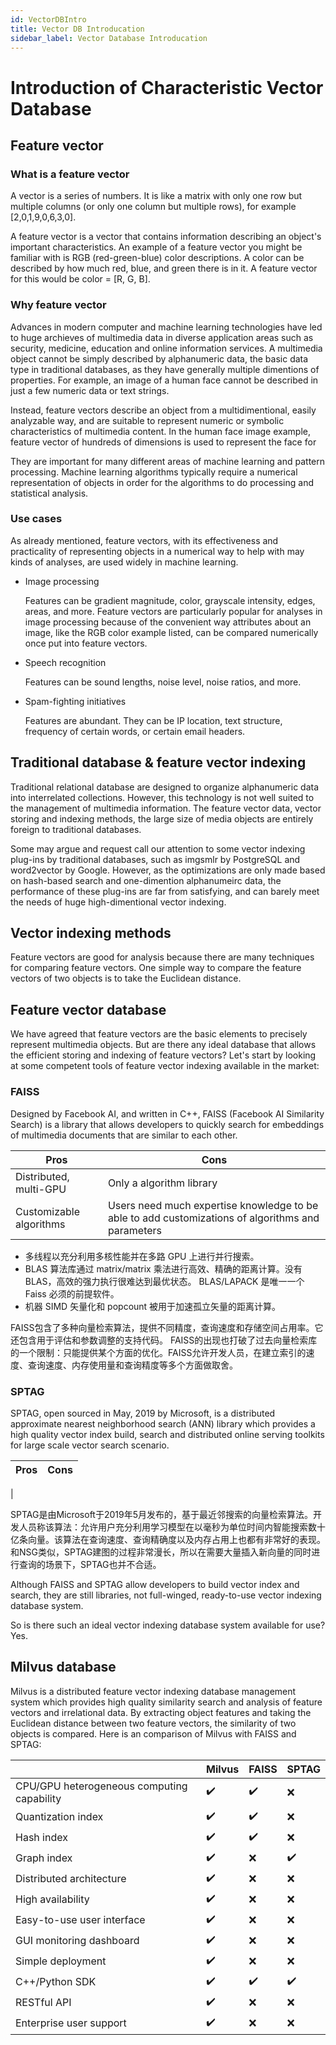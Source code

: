 ```yaml
---
id: VectorDBIntro
title: Vector DB Introducation
sidebar_label: Vector Database Introducation
---
```


# Introduction of Characteristic Vector Database

## Feature vector

### What is a feature vector
A vector is a series of numbers. It is like a matrix with only one row but multiple columns (or only one column but multiple rows), for example [2,0,1,9,0,6,3,0].

A feature vector is a vector that contains information describing an object's important characteristics. An example of a feature vector you might be familiar with is RGB (red-green-blue) color descriptions. A color can be described by how much red, blue, and green there is in it. A feature vector for this would be color = [R, G, B].

### Why feature vector
Advances in modern computer and machine learning technologies have led to huge archieves of multimedia data in diverse application areas such as security, medicine, education and online information services. A multimedia object cannot be simply described by alphanumeric data, the basic data type in traditional databases, as they have generally multiple dimentions of properties. For example, an image of a human face cannot be described in just a few numeric data or text strings. 

Instead, feature vectors describe an object from a multidimentional, easily analyzable way, and are suitable to represent numeric or symbolic characteristics of multimedia content. In the human face image example, feature vector of hundreds of dimensions is used to represent the face for 

They are important for many different areas of machine learning and pattern processing. Machine learning algorithms typically require a numerical representation of objects in order for the algorithms to do processing and statistical analysis.

### Use cases
As already mentioned, feature vectors, with its effectiveness and practicality of representing objects in a numerical way to help with may kinds of analyses, are used widely in machine learning. 

- Image processing

  Features can be gradient magnitude, color, grayscale intensity, edges, areas, and more. Feature vectors are particularly popular for analyses in image processing because of the convenient way attributes about an image, like the RGB color example listed, can be compared numerically once put into feature vectors.

- Speech recognition

  Features can be sound lengths, noise level, noise ratios, and more.

- Spam-fighting initiatives

  Features are abundant. They can be IP location, text structure, frequency of certain words, or certain email headers.


## Traditional database & feature vector indexing
Traditional relational database are designed to organize alphanumeric data into interrelated collections. However, this technology is not well suited to the management of multimedia information. The feature vector data, vector storing and indexing methods, the large size of media objects are entirely foreign to traditional databases. 

Some may argue and request call our attention to some vector indexing plug-ins by traditional databases, such as imgsmlr by PostgreSQL and word2vector by Google. However, as the optimizations are only made based on hash-based search and one-dimention alphanumeirc data, the performance of these plug-ins are far from satisfying, and can barely meet the needs of huge high-dimentional vector indexing. 


## Vector indexing methods
Feature vectors are good for analysis because there are many techniques for comparing feature vectors. One simple way to compare the feature vectors of two objects is to take the Euclidean distance.




## Feature vector database
We have agreed that feature vectors are the basic elements to precisely represent multimedia objects. But are there any ideal database that allows the efficient storing and indexing of feature vectors? Let's start by looking at some competent tools of feature vector indexing available in the market:

### FAISS

Designed by Facebook AI, and written in C++, FAISS (Facebook AI Similarity Search) is a library that allows developers to quickly search for embeddings of multimedia documents that are similar to each other. 

|  Pros                     |      Cons                           |
|---------------------------| ------------------------------------|
| Distributed, multi-GPU    | Only a algorithm library            |
| Customizable algorithms   | Users need much expertise knowledge to be able to add customizations of algorithms and parameters  |                       

- 多线程以充分利用多核性能并在多路 GPU 上进行并行搜索。
- BLAS 算法库通过 matrix/matrix 乘法进行高效、精确的距离计算。没有 BLAS，高效的强力执行很难达到最优状态。 BLAS/LAPACK 是唯一一个 Faiss 必须的前提软件。
- 机器 SIMD 矢量化和 popcount 被用于加速孤立矢量的距离计算。

FAISS包含了多种向量检索算法，提供不同精度，查询速度和存储空间占用率。它还包含用于评估和参数调整的支持代码。 FAISS的出现也打破了过去向量检索库的一个限制：只能提供某个方面的优化。FAISS允许开发人员，在建立索引的速度、查询速度、内存使用量和查询精度等多个方面做取舍。


### SPTAG

SPTAG, open sourced in May, 2019 by Microsoft, is a distributed approximate nearest neighborhood search (ANN) library which provides a high quality vector index build, search and distributed online serving toolkits for large scale vector search scenario.

| Pros                        |    Cons                   |
|-----------------------------| --------------------------|
| 


SPTAG是由Microsoft于2019年5月发布的，基于最近邻搜索的向量检索算法。开发人员称该算法：允许用户充分利用学习模型在以毫秒为单位时间内智能搜索数十亿条向量。该算法在查询速度、查询精确度以及内存占用上也都有非常好的表现。和NSG类似，SPTAG建图的过程非常漫长，所以在需要大量插入新向量的同时进行查询的场景下，SPTAG也并不合适。

Although FAISS and SPTAG allow developers to build vector index and search, they are still libraries, not full-winged, ready-to-use vector indexing database system. 

So is there such an ideal vector indexing database system available for use? Yes.


## Milvus database

Milvus is a distributed feature vector indexing database management system which provides high quality similarity search and analysis of feature vectors and irrelational data. By extracting object features and taking the Euclidean distance between two feature vectors, the similarity of two objects is compared. Here is an comparison of Milvus with FAISS and SPTAG:

|                    |Milvus                 |  FAISS               |   SPTAG   |
|--------------------|-----------------------|----------------------|-----------|
| CPU/GPU heterogeneous computing capability |:heavy_check_mark:     | :heavy_check_mark:    |:x: |
| Quantization index            | :heavy_check_mark:     | :heavy_check_mark:   |    :x:    |
| Hash index                    | :heavy_check_mark:     | :heavy_check_mark:   |    :x:    |
| Graph index                   | :heavy_check_mark:     | :x:                  |   :heavy_check_mark:|
| Distributed architecture      | :heavy_check_mark:     |  :x:                 |   :x:     |
| High availability             | :heavy_check_mark:     |  :x:                 |    :x:    |
| Easy-to-use user interface    | :heavy_check_mark:     |  :x:                 |   :x:     |
| GUI monitoring dashboard      | :heavy_check_mark:    |   :x:                 |    :x:   |
| Simple deployment             | :heavy_check_mark:    |   :x:                 |  :x:     |
| C++/Python SDK                | :heavy_check_mark:    |   :heavy_check_mark:  |  :heavy_check_mark:     |
| RESTful API                   | :heavy_check_mark:    |   :x:                 |    :x:    |
| Enterprise user support       | :heavy_check_mark:    |   :x:                 |    :x:   |




